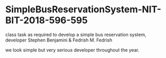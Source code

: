 # SimpleBusReservationSystem-NIT-BIT-2018-596-595
class task as required to develop a simple bus reservation system, developer Stephen Benjamini &amp; Fedrish M. Fedrish

we look simple but very serious developer throughout the year.
